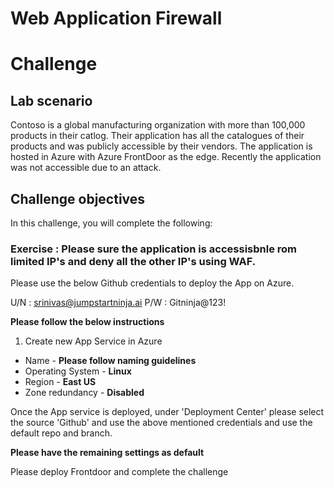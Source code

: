 
# Web Application Firewall
# Challenge

## Lab scenario 

Contoso is a global manufacturing organization with more than 100,000 products in their catlog. Their application has all the catalogues of their products and was publicly accessible by their vendors. The application is hosted in Azure with Azure FrontDoor as the edge. Recently the application was not accessible due to an attack. 


## Challenge objectives

In this challenge, you will complete the following:

### Exercise : Please sure the application is accessisbnle rom limited IP's and deny all the other IP's using WAF. 

Please use the below Github credentials to deploy the App on Azure.

U/N : srinivas@jumpstartninja.ai
P/W : Gitninja@123!

**Please follow the below instructions**
1. Create new App Service in Azure 
- Name - **Please follow naming guidelines**
- Operating System - **Linux** 
- Region - **East US**
- Zone redundancy - **Disabled**

Once the App service is deployed, under 'Deployment Center' please select the source 'Github' and use the above mentioned credentials and use the default repo and branch. 

**Please have the remaining settings as default**

Please deploy Frontdoor and complete the challenge


